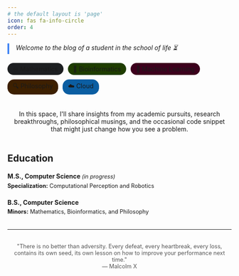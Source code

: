 ```yaml
---
# the default layout is 'page'
icon: fas fa-info-circle
order: 4
---
```


<!-- > Add Markdown syntax content to file `_tabs/about.md`{: .filepath } and it will show up on this page.
{: .prompt-tip } -->

<div style="border-left: 4px solid #4285f4; padding-left: 15px; font-style: italic; margin-bottom: 20px;">
Welcome to the blog of a student in the school of life ⏳
</div>

<div class="interests-container" style="display: flex; flex-wrap: wrap; gap: 10px; margin: 20px 0;">
  <span style="background: #1d1f21; padding: 5px 12px; border-radius: 15px;">♾️ Mathematics</span>
  <span style="background: #1f3d00; padding: 5px 12px; border-radius: 15px;">🌱 Bioinformatics</span>
  <span style="background: #3d001d; padding: 5px 12px; border-radius: 15px;">🤖 Machine Learning</span>
  <span style="background: #3d2001; padding: 5px 12px; border-radius: 15px;">🔍 Philosophy</span>
  <span style="background: #0b5ea2; padding: 5px 12px; border-radius: 15px;">☁️ Cloud</span>

</div>

<div style="padding: 15px; border-radius: 5px; margin: 20px 0; text-align: center;">
In this space, I'll share insights from my academic pursuits, research breakthroughs, philosophical musings, and the occasional code snippet that might just change how you see a problem.
</div>

## Education

<div class="education-container" style="font-size: 0.9em; line-height: 1.4;">
  <div class="education-item" style="margin-bottom: 10px;">
    <h3 style="margin-bottom: 2px; font-size: 1.1em;">M.S., Computer Science <span style="font-style: italic; font-weight: normal; font-size: 0.9em;">(in progress)</span></h3>
    <p style="margin: 0 0 2px 0;"><strong>Specialization:</strong> Computational Perception and Robotics</p>
  </div>

  <div class="education-item" style="margin-bottom: 10px;">
    <h3 style="margin-bottom: 2px; font-size: 1.1em;">B.S., Computer Science</h3>
    <p style="margin: 0;"><strong>Minors:</strong> Mathematics, Bioinformatics, and Philosophy</p>
  </div>
</div>

<hr style="margin: 30px 0;">

<div style="font-size: 0.9em; color: #555; text-align: center; max-width: 600px; margin: 0 auto;">
"There is no better than adversity. Every defeat, every heartbreak, every loss, contains its own seed, its own lesson on how to improve your performance next time."
<br>— Malcolm X
</div>
